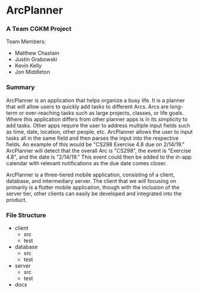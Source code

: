 # ArcPlanner
### A Team CGKM Project

Team Members:
- Matthew Chastain
- Justin Grabowski
- Kevin Kelly
- Jon Middleton


### Summary
ArcPlanner is an application that helps organize a busy life. It is a planner that will allow users to quickly add tasks to different Arcs. Arcs are long-term or over-reaching tasks such as large projects, classes, or life goals. Where this application differs from other planner apps is in its simplicity to add tasks. Other apps require the user to address multiple input fields such as time, date, location, other people, etc. ArcPlanner allows the user to input tasks all in the same field and then parses the input into the respective fields. An example of this would be "CS298 Exercise 4.8 due on 2/14/19." ArcPlanner will detect that the overall Arc is "CS298", the event is "Exercise 4.8", and the date is "2/14/19." This event could then be added to the in-app calendar with relevant notifications as the due date comes closer.

ArcPlanner is a three-tiered mobile application, consisting of a client, database, and intermediary server. The client that we will focusing on primarily is a flutter mobile application, though with the inclusion of the server tier, other clients can easily be developed and integrated into the product. 


### File Structure
* client
  * src
  * test
* database
  * src
  * test  
* server
  * src
  * test
* docs
